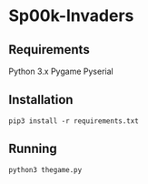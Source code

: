 # Sp00k-Invaders

## Requirements
Python 3.x
	Pygame
	Pyserial

## Installation
`pip3 install -r requirements.txt`

## Running
`python3 thegame.py`